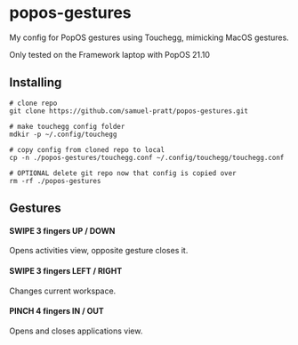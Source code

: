 # popos-gestures

My config for PopOS gestures using Touchegg, mimicking MacOS gestures.

Only tested on the Framework laptop with PopOS 21.10

## Installing

```
# clone repo
git clone https://github.com/samuel-pratt/popos-gestures.git

# make touchegg config folder
mdkir -p ~/.config/touchegg

# copy config from cloned repo to local
cp -n ./popos-gestures/touchegg.conf ~/.config/touchegg/touchegg.conf

# OPTIONAL delete git repo now that config is copied over
rm -rf ./popos-gestures
```

## Gestures

#### SWIPE 3 fingers UP / DOWN

Opens activities view, opposite gesture closes it.

#### SWIPE 3 fingers LEFT / RIGHT

Changes current workspace.

#### PINCH 4 fingers IN / OUT

Opens and closes applications view.
